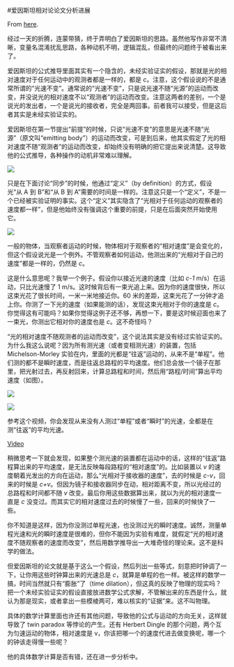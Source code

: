 #爱因斯坦相对论论文分析进展

From [here](https://yinwang1.substack.com/p/9db).

经过一天的折腾，连蒙带猜，终于弄明白了爱因斯坦的思路。虽然他写作非常不清晰，变量名混淆扰乱思路，各种动机不明，逻辑混乱，但最终的问题终于被看出来了。

<span>爱因斯坦的公式推导里面其实有一个隐含的，未经实验证实的假设，那就是光的相对速度对于任何运动中的观测者都是一样的，都是</span> _c_<span>。注意，这个假设说的不是通常所谓的“光速不变”。通常说的“光速不变”，只是说光速不随“光源”的运动而改变，并没说光的相对速度不以“观测者”的运动而改变。注意这两者的差别，一个是说光的发出者，一个是说光的接收者，完全是两回事。前者我可以接受，但是这后者其实是未经实验证实的。</span>

爱因斯坦在第一节提出“前提”的时候，只说“光速不变”的意思是光速不随“光源”（原文叫“emitting body”）的运动而改变，可是到后来，他其实假定了光的相对速度不随“观测者”的运动而改变，却始终没有明确的把它提出来说清楚。这导致他的公式推导，各种操作的动机非常难以理解。

![](https://substackcdn.com/image/fetch/w_1456,c_limit,f_auto,q_auto:good,fl_progressive:steep/https%3A%2F%2Fbucketeer-e05bbc84-baa3-437e-9518-adb32be77984.s3.amazonaws.com%2Fpublic%2Fimages%2Ffb765f82-a672-49d7-917f-b52bfbddc3af_1426x611.jpeg)

只是在下面讨论“同步”的时候，他通过“定义”（by definition）的方式，假设光“从 A 到 B”和“从 B 到 A”需要的时间是一样的。注意这只是一个“定义”，不是一个已经被实验证明的事实。这个“定义”其实隐含了“光相对于任何运动的观察者的速度都一样”，但是他始终没有强调这个重要的前提，只是在后面突然开始使用它。

![](https://substackcdn.com/image/fetch/w_1456,c_limit,f_auto,q_auto:good,fl_progressive:steep/https%3A%2F%2Fbucketeer-e05bbc84-baa3-437e-9518-adb32be77984.s3.amazonaws.com%2Fpublic%2Fimages%2Fa3716994-779f-4c78-8f2a-f768a8f9ec2a_1295x433.jpeg)

<span>一般的物体，当观察者运动的时候，物体相对于观察者的“相对速度”是会变化的，但这个假设说光是一个例外。不管观察者如何运动，他测出来的“光相对于自己的速度”都是一样的，仍然是</span> _c_<span>。</span>

<span>这是什么意思呢？我举一个例子。假设你以接近光速的速度（比如</span> _c-1_ <span>m/s）在运动，只比光速慢了 1 m/s。这时候背后有一束光追上来。因为你的速度很快，所以这束光花了很长时间，一米一米地接近你。60 米的差距，这束光花了一分钟才追上你。你测了一下光的速度（如果能测的话），发现这束光相对于你的速度是</span> _c_<span>。你觉得这有可能吗？如果你觉得这例子还不够，再想一下，要是这时候迎面也来了一束光，你测出它相对你的速度也是</span> _c_<span>。这不奇怪吗？</span>

“光的相对速度不随观测者的运动而改变”，这个说法其实是没有经过实验证实的。为什么我这么说呢？因为所有测光速（或者变相测光速）的装置，包括 Michelson-Morley 实验在内，里面的光都是“往返”运动的，从来不是“单程”。他们测的都不是瞬时速度，而是往返总路程的平均速度。他们总会放一个镜子在那里，把光射过去，再反射回来，计算总路程和时间，然后用“路程/时间”算出平均速度（如图）。

![](https://substackcdn.com/image/fetch/w_1456,c_limit,f_auto,q_auto:good,fl_progressive:steep/https%3A%2F%2Fbucketeer-e05bbc84-baa3-437e-9518-adb32be77984.s3.amazonaws.com%2Fpublic%2Fimages%2F7db04eae-d1b7-4e3d-af41-321de14e446d_388x201.jpeg)

<figcaption class="image-caption"></figcaption>

![](https://substackcdn.com/image/fetch/w_1456,c_limit,f_auto,q_auto:good,fl_progressive:steep/https%3A%2F%2Fbucketeer-e05bbc84-baa3-437e-9518-adb32be77984.s3.amazonaws.com%2Fpublic%2Fimages%2Fc5fec08f-6dac-46d8-af72-220e949e11b8_494x223.png)

参考这个视频，你会发现从来没有人测过“单程”或者“瞬时”的光速，全都是在测“往返”的平均光速。

[Video](https://www.youtube-nocookie.com/embed/pTn6Ewhb27k)

<span>稍微思考一下就会发现，如果整个测光速的装置都在运动中的话，这样的“往返”路程算出来的平均速度，是无法反映每段路程的“相对速度”的。比如装置以</span> _v_ <span>的速度朝着光发出的方向在运动，那么“光相对于接收器的速度”，去的时候是</span> _c-v_<span>，回来的时候是</span> _c+v_<span>。但因为镜子和接收器同步在动，相对距离不变，所以光经过的总路程和时间都不随</span> _v_ <span>改变。最后你用这些数据算出来，就以为光的相对速度一直是</span> _c_ <span>没变过。而其实它的相对速度过去的时候慢了一些，回来的时候快了一些。</span>

你不知道是这样，因为你没测过单程光速，也没测过光的瞬时速度。诚然，测量单程光速和光的瞬时速度是很难的，但你不能因为实验有难度，就假定“光的相对速度不随观察者的速度而改变”，然后用数学推导出一大堆奇怪的理论来。这不是科学的做法。

<span>但爱因斯坦的论文就是基于这么一个假设，然后列出一些等式，刻意把时钟调了一下，让你用这些时钟算出来的光速总是</span> _c_<span>，就算是单程的也一样。被这样的数学一搞，时间当然就只有“膨胀”了（time dilation），但这真的反映了物理的现实吗？把一个未经实验证实的假设直接放进数学公式求解，不管解出来的东西是什么，就认为那是现实，或者拿出一些模棱两可，难以核实的“证据”来。这不叫物理。</span>

具体的数学计算里面也许还有其他问题，导致他的公式与运动的方向无关，这样就导致了 twin paradox 等悖论的产生。还有 Herbert Dingle 的那个问题，两个互为匀速运动的物体，相对速度是 v，你该把哪一个的速度代进去做变换呢，哪一个的钟该走得慢一些呢？

他的具体数学计算是否有错，还在进一步分析中。
